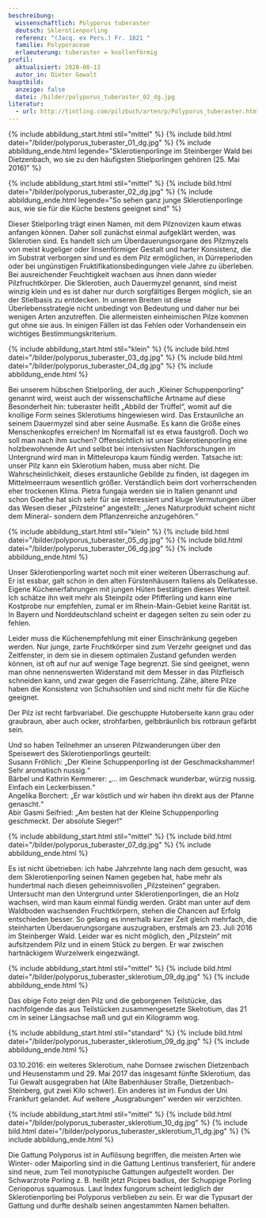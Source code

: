 ```yaml
---
beschreibung:
  wissenschaftlich: Polyporus tuberaster
  deutsch: Sklerotienporling
  referenz: "(Jacq. ex Pers.) Fr. 1821 "
  familie: Polyporaceae
  erlaeuterung: tuberaster = knollenförmig
profil:
  aktualisiert: 2020-08-13
  autor_in: Dieter Gewalt
hauptbild:
  anzeige: false
  datei: /bilder/polyporus_tuberaster_02_dg.jpg
literatur:
  - url: http://tintling.com/pilzbuch/arten/p/Polyporus_tuberaster.html
---
```

{% include abbildung_start.html stil="mittel" %}
{% include bild.html datei="/bilder/polyporus_tuberaster_01_dg.jpg" %}
{% include abbildung_ende.html legende="Sklerotienporlinge im Steinberger Wald bei Dietzenbach, wo sie zu den häufigsten Stielporlingen gehören (25. Mai 2016)" %}



{% include abbildung_start.html stil="mittel" %}
{% include bild.html datei="/bilder/polyporus_tuberaster_02_dg.jpg" %}
{% include abbildung_ende.html legende="So sehen ganz junge Sklerotienporlinge aus, wie sie für die Küche bestens geeignet sind" %}

Dieser Stielporling trägt einen Namen, mit dem Pilznovizen kaum etwas anfangen können. Daher soll zunächst einmal aufgeklärt werden, was Sklerotien sind. Es handelt sich um Überdauerungsorgane des Pilzmyzels von meist kugeliger oder linsenförmiger Gestalt und harter Konsistenz, die im Substrat verborgen sind und es dem Pilz ermöglichen, in Dürreperioden oder bei ungünstigen Fruktifikationsbedingungen viele Jahre zu überleben. Bei ausreichender Feuchtigkeit wachsen aus ihnen dann wieder Pilzfruchtkörper. Die Sklerotien, auch Dauermyzel genannt, sind meist winzig klein und es ist daher nur durch sorgfältiges Bergen möglich, sie an der Stielbasis zu entdecken. In unseren Breiten ist diese Überlebensstrategie nicht unbedingt von Bedeutung und daher nur bei wenigen Arten anzutreffen. Die allermeisten einheimischen Pilze kommen gut ohne sie aus. In einigen Fällen ist das Fehlen oder Vorhandensein ein wichtiges Bestimmungskriterium.

{% include abbildung_start.html stil="klein" %}
{% include bild.html datei="/bilder/polyporus_tuberaster_03_dg.jpg" %}
{% include bild.html datei="/bilder/polyporus_tuberaster_04_dg.jpg" %}
{% include abbildung_ende.html %}

Bei unserem hübschen Stielporling, der auch „Kleiner Schuppenporling“ genannt wird, weist auch der wissenschaftliche Artname auf diese Besonderheit hin: tuberaster heißt „Abbild der Trüffel“, womit auf die knollige Form seines Sklerotiums hingewiesen wird. Das Erstaunliche an seinem Dauermyzel sind aber seine Ausmaße. Es kann die Größe eines Menschenkopfes erreichen! Im Normalfall ist es etwa faustgroß. Doch wo soll man nach ihm suchen? Offensichtlich ist unser Sklerotienporling eine holzbewohnende Art und selbst bei intensivsten Nachforschungen im Untergrund wird man in Mitteleuropa kaum fündig werden. Tatsache ist: unser Pilz kann ein Sklerotium haben, muss aber nicht. Die Wahrscheinlichkeit, dieses erstaunliche Gebilde zu finden, ist dagegen im Mittelmeerraum wesentlich größer. Verständlich beim dort vorherrschenden eher trockenen Klima. Pietra fungaja werden sie in Italien genannt und schon Goethe hat sich sehr für sie interessiert und kluge Vermutungen über das Wesen dieser „Pilzsteine“ angestellt: „Jenes Naturprodukt scheint nicht dem Mineral- sondern dem Pflanzenreiche anzugehören.“

{% include abbildung_start.html stil="klein" %}
{% include bild.html datei="/bilder/polyporus_tuberaster_05_dg.jpg" %}
{% include bild.html datei="/bilder/polyporus_tuberaster_06_dg.jpg" %}
{% include abbildung_ende.html %}

Unser Sklerotienporling wartet noch mit einer weiteren Überraschung auf. Er ist essbar, galt schon in den alten Fürstenhäusern Italiens als Delikatesse. Eigene Küchenerfahrungen mit jungen Hüten bestätigen dieses Werturteil. Ich schätze ihn weit mehr als Steinpilz oder Pfifferling und kann eine Kostprobe nur empfehlen, zumal er im Rhein-Main-Gebiet keine Rarität ist. In Bayern und Norddeutschland scheint er dagegen selten zu sein oder zu fehlen.

Leider muss die Küchenempfehlung mit einer Einschränkung gegeben werden. Nur junge, zarte Fruchtkörper sind zum Verzehr geeignet und das Zeitfenster, in dem sie in diesem optimalen Zustand gefunden werden können, ist oft auf nur auf wenige Tage begrenzt. Sie sind geeignet, wenn man ohne nennenswerten Widerstand mit dem Messer in das Pilzfleisch schneiden kann, und zwar gegen die Faserrichtung. Zähe, ältere Pilze haben die Konsistenz von Schuhsohlen und sind nicht mehr für die Küche geeignet.

Der Pilz ist recht farbvariabel. Die geschuppte Hutoberseite kann grau oder graubraun, aber auch ocker, strohfarben, gelbbräunlich bis rotbraun gefärbt sein.

Und so haben Teilnehmer an unseren Pilzwanderungen über den Speisewert des Sklerotienporlings geurteilt:\
Susann Fröhlich: „Der Kleine Schuppenporling ist der Geschmackshammer! Sehr aromatisch nussig.“\
Bärbel und Kathrin Kemmerer: „… im Geschmack wunderbar, würzig nussig. Einfach ein Leckerbissen.“\
Angelika Borchert: „Er war köstlich und wir haben ihn direkt aus der Pfanne genascht.“\
Abir Gasmi Seifried: „Am besten hat der Kleine Schuppenporling geschmeckt. Der absolute Sieger!“

{% include abbildung_start.html stil="mittel" %}
{% include bild.html datei="/bilder/polyporus_tuberaster_07_dg.jpg" %}
{% include abbildung_ende.html %}

Es ist nicht übetrieben: ich habe Jahrzehnte lang nach dem gesucht, was dem Sklerotienporling seinen Namen gegeben hat, habe mehr als hundertmal nach diesen geheimnisvollen „Pilzsteinen“ gegraben. Untersucht man den Untergrund unter Sklerotienporlingen, die an Holz wachsen, wird man kaum einmal fündig werden. Gräbt man unter auf dem Waldboden wachsenden Fruchtkörpern, stehen die Chancen auf Erfolg entschieden besser. So gelang es innerhalb kurzer Zeit gleich mehrfach, die steinharten Überdauerungsorgane auszugraben, erstmals am 23. Juli 2016 im Steinberger Wald. Leider war es nicht möglich, den „Pilzstein“ mit aufsitzendem Pilz und in einem Stück zu bergen. Er war zwischen hartnäckigem Wurzelwerk eingezwängt.

{% include abbildung_start.html stil="mittel" %}
{% include bild.html datei="/bilder/polyporus_tuberaster_sklerotium_09_dg.jpg" %}
{% include abbildung_ende.html %}

Das obige Foto zeigt den Pilz und die geborgenen Teilstücke, das nachfolgende das aus Teilstücken zusammengesetzte Skelrotium, das 21 cm in seiner Längsachse maß und gut ein Kilogramm wog.

{% include abbildung_start.html stil="standard" %}
{% include bild.html datei="/bilder/polyporus_tuberaster_sklerotium_09_dg.jpg" %}
{% include abbildung_ende.html %}

03.10.2016: ein weiteres Sklerotium, nahe Dornsee zwischen Dietzenbach und Heusenstamm und 29. Mai 2017 das insgesamt fünfte Sklerotium, das Tui Gewalt ausgegraben hat (Alte Babenhäuser Straße, Dietzenbach-Steinberg, gut zwei Kilo schwer). Ein anderes ist im Fundus der Uni Frankfurt gelandet. Auf weitere „Ausgrabungen“ werden wir verzichten.

{% include abbildung_start.html stil="mittel" %}
{% include bild.html datei="/bilder/polyporus_tuberaster_sklerotium_10_dg.jpg" %}
{% include bild.html datei="/bilder/polyporus_tuberaster_sklerotium_11_dg.jpg" %}
{% include abbildung_ende.html %}

Die Gattung Polyporus ist in Auflösung begriffen, die meisten Arten wie Winter- oder Maiporling sind in die Gattung Lentinus transferiert, für andere sind neue, zum Teil monotypische Gattungen aufgestellt worden. Der Schwarzrote Porling z. B. heißt jetzt Picipes badius, der Schuppige Porling Cerioporus squamosus. Laut Index fungorum scheint lediglich der Sklerotienporling bei Polyporus verblieben zu sein. Er war die Typusart der Gattung und durfte deshalb seinen angestammten Namen behalten.
